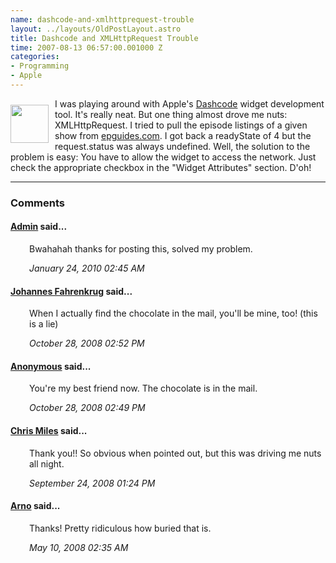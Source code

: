 ```yaml
--- 
name: dashcode-and-xmlhttprequest-trouble
layout: ../layouts/OldPostLayout.astro
title: Dashcode and XMLHttpRequest Trouble
time: 2007-08-13 06:57:00.001000 Z
categories: 
- Programming
- Apple
---
```

<img src="http://developer.apple.com/tools/images/dashcodeicon.jpg" style="margin: 10px 10px 0pt 0pt; float: left; width: 61px; height: 61px;" title="" />I was playing around with Apple's <a href="http://developer.apple.com/tools/dashcode/">Dashcode</a> widget development tool. It's really neat. But one thing almost drove me nuts: XMLHttpRequest. I tried to pull the episode listings of a given show from <a href="http://www.epguides.com">epguides.com</a>.
I got back a readyState of 4 but the request.status was always undefined.
Well, the solution to the problem is easy: You have to allow the widget to access the network. Just check the appropriate checkbox in the "Widget Attributes" section. D'oh!
<br/><hr/><h3>Comments</h3>
<div class="swcomment"><h4><a href="http://www.blogger.com/profile/01754749508965695044">Admin</a> said...</h4>
<p style="margin-left: 30px">Bwahahah thanks for posting this, solved my problem.</p>
<em class="swlightgray" style="margin-left: 30px">January 24, 2010 02:45 AM</em></div>
<div class="swcomment"><h4><a href="http://www.blogger.com/profile/06650223978538123548">Johannes Fahrenkrug</a> said...</h4>
<p style="margin-left: 30px">When I actually find the chocolate in the mail, you'll be mine, too! (this is a lie)</p>
<em class="swlightgray" style="margin-left: 30px">October 28, 2008 02:52 PM</em></div>
<div class="swcomment"><h4><a href="">Anonymous</a> said...</h4>
<p style="margin-left: 30px">You're my best friend now. The chocolate is in the mail.</p>
<em class="swlightgray" style="margin-left: 30px">October 28, 2008 02:49 PM</em></div>
<div class="swcomment"><h4><a href="http://www.blogger.com/profile/13668799547352259386">Chris Miles</a> said...</h4>
<p style="margin-left: 30px">Thank you!!  So obvious when pointed out, but this was driving me nuts all night.</p>
<em class="swlightgray" style="margin-left: 30px">September 24, 2008 01:24 PM</em></div>
<div class="swcomment"><h4><a href="http://www.blogger.com/profile/09435787870477086649">Arno</a> said...</h4>
<p style="margin-left: 30px">Thanks! Pretty ridiculous how buried that is.</p>
<em class="swlightgray" style="margin-left: 30px">May 10, 2008 02:35 AM</em></div>
